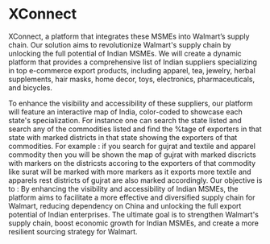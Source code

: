 # XConnect
XConnect, a platform that integrates these MSMEs into Walmart’s supply chain.
Our solution aims to revolutionize Walmart's supply chain by unlocking the full potential of Indian MSMEs. We will create a dynamic platform that provides a comprehensive list of Indian suppliers specializing in top e-commerce export products, including apparel, tea, jewelry, herbal supplements, hair masks, home decor, toys, electronics, pharmaceuticals, and bicycles.

To enhance the visibility and accessibility of these suppliers, our platform will feature an interactive map of India, color-coded to showcase each state's specialization. For instance one can search the state listed and search any of the commodities listed and find the %tage of exporters in that state with marked districts in that state showing the exporters of that commodities. For example : if you search for gujrat and textile and apparel commodity then you will be shown the map of gujrat with marked discricts with markers on the districsts accoring to the exporters of that commodity like surat will be marked with more markers as it exports more textile and apparels rest districts of gujrat are also marked accordingly.    Our objective is to :  By enhancing the visibility and accessibility of Indian MSMEs, the platform aims to facilitate a more effective and diversified supply chain for Walmart, reducing dependency on China and unlocking the full export potential of Indian enterprises. The ultimate goal is to strengthen Walmart's supply chain, boost economic growth for Indian MSMEs, and create a more resilient sourcing strategy for Walmart.
